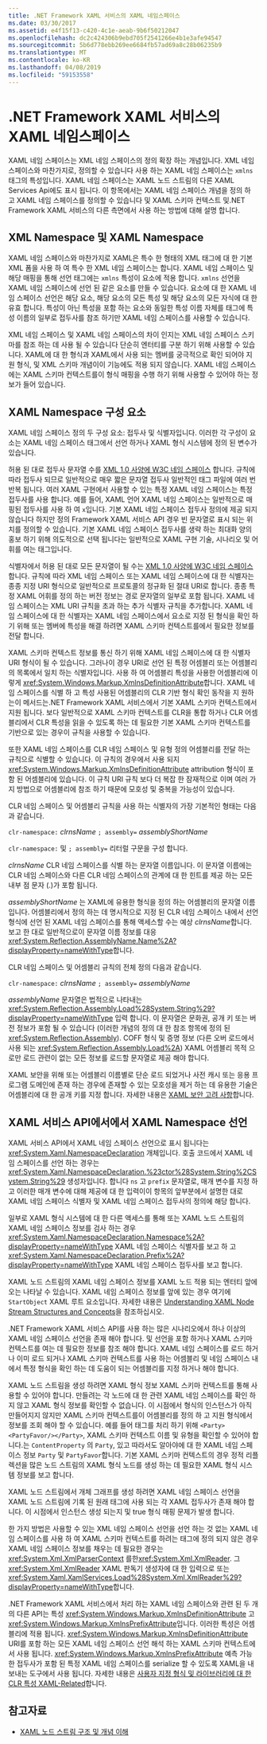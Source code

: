 ```yaml
---
title: .NET Framework XAML 서비스의 XAML 네임스페이스
ms.date: 03/30/2017
ms.assetid: e4f15f13-c420-4c1e-aeab-9b6f50212047
ms.openlocfilehash: dc2c424306b9ebd705f2541266e4b1e3afe94547
ms.sourcegitcommit: 5b6d778ebb269ee6684fb57ad69a8c28b06235b9
ms.translationtype: MT
ms.contentlocale: ko-KR
ms.lasthandoff: 04/08/2019
ms.locfileid: "59153558"
---
```

# <a name="xaml-namespaces-for-net-framework-xaml-services"></a>.NET Framework XAML 서비스의 XAML 네임스페이스
XAML 네임 스페이스는 XML 네임 스페이스의 정의 확장 하는 개념입니다. XML 네임 스페이스와 마찬가지로, 정의할 수 있습니다 사용 하는 XAML 네임 스페이스는 `xmlns` 태그의 특성입니다. XAML 네임 스페이스는 XAML 노드 스트림의 다른 XAML Services Api에도 표시 됩니다. 이 항목에서는 XAML 네임 스페이스 개념을 정의 하 고 XAML 네임 스페이스를 정의할 수 있습니다 및 XAML 스키마 컨텍스트 및.NET Framework XAML 서비스의 다른 측면에서 사용 하는 방법에 대해 설명 합니다.  
  
## <a name="xml-namespace-and-xaml-namespace"></a>XML Namespace 및 XAML Namespace  
 XAML 네임 스페이스와 마찬가지로 XAML은 특수 한 형태의 XML 태그에 대 한 기본 XML 폼을 사용 하 여 특수 한 XML 네임 스페이스는 합니다. XAML 네임 스페이스 및 해당 매핑을 통해 선언 태그에는 `xmlns` 특성이 요소에 적용 합니다. `xmlns` 선언을 XAML 네임 스페이스에 선언 된 같은 요소를 만들 수 있습니다. 요소에 대 한 XAML 네임 스페이스 선언은 해당 요소, 해당 요소의 모든 특성 및 해당 요소의 모든 자식에 대 한 유효 합니다. 특성이 아닌 특성을 포함 하는 요소와 동일한 특성 이름 자체를 태그에 특성 이름의 일부로 접두사를 참조 하기만 XAML 네임 스페이스를 사용할 수 있습니다.  
  
 XML 네임 스페이스 및 XAML 네임 스페이스의 차이 인지는 XML 네임 스페이스 스키마를 참조 하는 데 사용 될 수 있습니다 단순히 엔터티를 구분 하기 위해 사용할 수 있습니다. XAML에 대 한 형식과 XAML에서 사용 되는 멤버를 궁극적으로 확인 되어야 지원 형식, 및 XML 스키마 개념이이 기능에도 적용 되지 않습니다. XAML 네임 스페이스에는 XAML 스키마 컨텍스트를이 형식 매핑을 수행 하기 위해 사용할 수 있어야 하는 정보가 들어 있습니다.  
  
## <a name="xaml-namespace-components"></a>XAML Namespace 구성 요소  
 XAML 네임 스페이스 정의 두 구성 요소: 접두사 및 식별자입니다. 이러한 각 구성이 요소는 XAML 네임 스페이스 태그에서 선언 하거나 XAML 형식 시스템에 정의 된 변수가 있습니다.  
  
 허용 된 대로 접두사 문자열 수를 [XML 1.0 사양에 W3C 네임 스페이스](https://go.microsoft.com/fwlink/?LinkID=161735) 합니다. 규칙에 따라 접두사 되므로 일반적으로 매우 짧은 문자열 접두사 일반적인 태그 파일에 여러 번 반복 됩니다. 여러 XAML 구현에서 사용할 수 있는 특정 XAML 네임 스페이스는 특정 접두사를 사용 합니다. 예를 들어, XAML 언어 XAML 네임 스페이스는 일반적으로 매핑된 접두사를 사용 하 여 `x`입니다. 기본 XAML 네임 스페이스 접두사 정의에 제공 되지 않습니다 하지만 정의 Framework XAML 서비스 API 경우 빈 문자열로 표시 되는 위치를 정의할 수 있습니다. 기본 XAML 네임 스페이스 접두사를 생략 하는 최대화 양의 홍보 하기 위해 의도적으로 선택 됩니다는 일반적으로 XAML 구현 기술, 시나리오 및 어휘를 여는 태그입니다.  
  
 식별자에서 허용 된 대로 모든 문자열이 될 수는 [XML 1.0 사양에 W3C 네임 스페이스](https://go.microsoft.com/fwlink/?LinkID=161735)합니다. 규칙에 따라 XML 네임 스페이스 또는 XAML 네임 스페이스에 대 한 식별자는 종종 지정 URI 형식으로 일반적으로 프로토콜의 정규화 된 절대 URI로 합니다. 종종 특정 XAML 어휘를 정의 하는 버전 정보는 경로 문자열의 일부로 포함 됩니다. XAML 네임 스페이스는 XML URI 규칙을 초과 하는 추가 식별자 규칙을 추가합니다. XAML 네임 스페이스에 대 한 식별자는 XAML 네임 스페이스에서 요소로 지정 된 형식을 확인 하기 위해 또는 멤버에 특성을 해결 하려면 XAML 스키마 컨텍스트를에서 필요한 정보를 전달 합니다.  
  
 XAML 스키마 컨텍스트 정보를 통신 하기 위해 XAML 네임 스페이스에 대 한 식별자 URI 형식이 될 수 있습니다. 그러나이 경우 URI로 선언 된 특정 어셈블리 또는 어셈블리의 목록에서 일치 하는 식별자입니다. 사용 하 여 어셈블리 특성을 사용한 어셈블리에 이렇게 <xref:System.Windows.Markup.XmlnsDefinitionAttribute>합니다. XAML 네임 스페이스를 식별 하 고 특성 사용된 어셈블리의 CLR 기반 형식 확인 동작을 지 원하는이 메서드는.NET Framework XAML 서비스에서 기본 XAML 스키마 컨텍스트에서 지원 됩니다. 보다 일반적으로 XAML 스키마 컨텍스트를 CLR을 통합 하거나 CLR 어셈블리에서 CLR 특성을 읽을 수 있도록 하는 데 필요한 기본 XAML 스키마 컨텍스트를 기반으로 있는 경우이 규칙을 사용할 수 있습니다.  
  
 또한 XAML 네임 스페이스를 CLR 네임 스페이스 및 유형 정의 어셈블리를 전달 하는 규칙으로 식별할 수 있습니다. 이 규칙의 경우에서 사용 되지 <xref:System.Windows.Markup.XmlnsDefinitionAttribute> attribution 형식이 포함 된 어셈블리에 있습니다. 이 규칙 URI 규칙 보다 더 복잡 한 잠재적으로 이며 여러 가지 방법으로 어셈블리에 참조 하기 때문에 모호성 및 중복을 가능성이 있습니다.  
  
 CLR 네임 스페이스 및 어셈블리 규칙을 사용 하는 식별자의 가장 기본적인 형태는 다음과 같습니다.  
  
 `clr-namespace:` *clrnsName* `; assembly=` *assemblyShortName*  
  
 `clr-namespace:` 및 `; assembly=` 리터럴 구문을 구성 합니다.  
  
 *clrnsName* CLR 네임 스페이스를 식별 하는 문자열 이름입니다. 이 문자열 이름에는 CLR 네임 스페이스와 다른 CLR 네임 스페이스의 관계에 대 한 힌트를 제공 하는 모든 내부 점 문자 (.)가 포함 됩니다.  
  
 *assemblyShortName* 는 XAML에 유용한 형식을 정의 하는 어셈블리의 문자열 이름입니다. 어셈블리에서 정의 하는 데 명시적으로 지정 된 CLR 네임 스페이스 내에서 선언 형식에 선언 된 XAML 네임 스페이스를 통해 액세스할 수는 예상 *clrnsName*합니다. 보고 한 대로 일반적으로이 문자열 이름 정보를 대응 <xref:System.Reflection.AssemblyName.Name%2A?displayProperty=nameWithType>합니다.  
  
 CLR 네임 스페이스 및 어셈블리 규칙의 전체 정의 다음과 같습니다.  
  
 `clr-namespace:` *clrnsName* `; assembly=` *assemblyName*  
  
 *assemblyName* 문자열은 법적으로 나타내는 <xref:System.Reflection.Assembly.Load%28System.String%29?displayProperty=nameWithType> 입력 합니다. 이 문자열은 문화권, 공개 키 또는 버전 정보가 포함 될 수 있습니다 (이러한 개념의 정의 대 한 참조 항목에 정의 된 <xref:System.Reflection.Assembly>). COFF 형식 및 증명 정보 (다른 오버 로드에서 사용 되는 <xref:System.Reflection.Assembly.Load%2A>) XAML 어셈블리 목적 으로만 로드 관련이 없는 모든 정보를 로드할 문자열로 제공 해야 합니다.  
  
 XAML 보안을 위해 또는 어셈블리 이름별로 단순 로드 되었거나 사전 캐시 또는 응용 프로그램 도메인에 존재 하는 경우에 존재할 수 있는 모호성을 제거 하는 데 유용한 기술은 어셈블리에 대 한 공개 키를 지정 합니다. 자세한 내용은 [XAML 보안 고려 사항](xaml-security-considerations.md)합니다.  
  
## <a name="xaml-namespace-declarations-in-the-xaml-services-api"></a>XAML 서비스 API에서에서 XAML Namespace 선언  
 XAML 서비스 API에서 XAML 네임 스페이스 선언으로 표시 됩니다는 <xref:System.Xaml.NamespaceDeclaration> 개체입니다. 호출 코드에서 XAML 네임 스페이스를 선언 하는 경우는 <xref:System.Xaml.NamespaceDeclaration.%23ctor%28System.String%2CSystem.String%29> 생성자입니다. 합니다 `ns` 고 `prefix` 문자열로, 매개 변수를 지정 하 고 이러한 매개 변수에 대해 제공에 대 한 입력이이 항목의 앞부분에서 설명한 대로 XAML 네임 스페이스 식별자 및 XAML 네임 스페이스 접두사의 정의에 해당 합니다.  
  
 일부로 XAML 형식 시스템에 대 한 다른 액세스를 통해 또는 XAML 노드 스트림의 XAML 네임 스페이스 정보를 검사 하는 경우 <xref:System.Xaml.NamespaceDeclaration.Namespace%2A?displayProperty=nameWithType> XAML 네임 스페이스 식별자를 보고 하 고 <xref:System.Xaml.NamespaceDeclaration.Prefix%2A?displayProperty=nameWithType> XAML 네임 스페이스 접두사를 보고 합니다.  
  
 XAML 노드 스트림의 XAML 네임 스페이스 정보를 XAML 노드 적용 되는 엔터티 앞에 오는 나타날 수 있습니다. XAML 네임 스페이스 정보를 앞에 있는 경우 여기에 `StartObject` XAML 루트 요소입니다. 자세한 내용은 [Understanding XAML Node Stream Structures and Concepts](understanding-xaml-node-stream-structures-and-concepts.md)을 참조하십시오.  
  
 .NET Framework XAML 서비스 API를 사용 하는 많은 시나리오에서 하나 이상의 XAML 네임 스페이스 선언을 존재 해야 합니다. 및 선언을 포함 하거나 XAML 스키마 컨텍스트를 여는 데 필요한 정보를 참조 해야 합니다. XAML 네임 스페이스를 로드 하거나 이미 로드 되거나 XAML 스키마 컨텍스트를 사용 하는 어셈블리 및 네임 스페이스 내에서 특정 형식을 확인 하는 데 도움이 되는 어셈블리를 지정 하거나 해야 합니다.  
  
 XAML 노드 스트림을 생성 하려면 XAML 형식 정보 XAML 스키마 컨텍스트를 통해 사용할 수 있어야 합니다. 만들려는 각 노드에 대 한 관련 XAML 네임 스페이스를 확인 하지 않고 XAML 형식 정보를 확인할 수 없습니다. 이 시점에서 형식의 인스턴스가 아직 만들어지지 않지만 XAML 스키마 컨텍스트를이 어셈블리를 정의 하 고 지원 형식에서 정보를 조회 해야 할 수 있습니다. 예를 들어 태그를 처리 하기 위해 `<Party><PartyFavor/></Party>`, XAML 스키마 컨텍스트 이름 및 유형을 확인할 수 있어야 합니다.는 `ContentProperty` 의 `Party`, 있고 따라서도 알아야에 대 한 XAML 네임 스페이스 정보 `Party` 및 `PartyFavor`합니다. 기본 XAML 스키마 컨텍스트의 경우 정적 리플렉션을 많은 노드 스트림의 XAML 형식 노드를 생성 하는 데 필요한 XAML 형식 시스템 정보를 보고 합니다.  
  
 XAML 노드 스트림에서 개체 그래프를 생성 하려면 XAML 네임 스페이스 선언을 XAML 노드 스트림에 기록 된 원래 태그에 사용 되는 각 XAML 접두사가 존재 해야 합니다. 이 시점에서 인스턴스 생성 되는지 및 true 형식 매핑 문제가 발생 합니다.  
  
 한 가지 방법은 사용할 수 있는 XML 네임 스페이스 선언을 선언 하는 것 없는 XAML 네임 스페이스를 사용 하 여 XAML 스키마 컨텍스트를 하려는 태그에 정의 되지 않은 경우 XAML 네임 스페이스 정보를 채우는 데 필요한 경우는 <xref:System.Xml.XmlParserContext> 를한<xref:System.Xml.XmlReader>. 그 <xref:System.Xml.XmlReader> XAML 판독기 생성자에 대 한 입력으로 또는 <xref:System.Xaml.XamlServices.Load%28System.Xml.XmlReader%29?displayProperty=nameWithType>합니다.  
  
 .NET Framework XAML 서비스에서 처리 하는 XAML 네임 스페이스와 관련 된 두 개의 다른 API는 특성 <xref:System.Windows.Markup.XmlnsDefinitionAttribute> 고 <xref:System.Windows.Markup.XmlnsPrefixAttribute>입니다. 이러한 특성은 어셈블리에 적용 됩니다. <xref:System.Windows.Markup.XmlnsDefinitionAttribute> URI를 포함 하는 모든 XAML 네임 스페이스 선언 해석 하는 XAML 스키마 컨텍스트에서 사용 됩니다. <xref:System.Windows.Markup.XmlnsPrefixAttribute> 예측 가능한 접두사가 포함 된 특정 XAML 네임 스페이스를 serialize 할 수 있도록 XAML을 내보내는 도구에서 사용 됩니다. 자세한 내용은 [사용자 지정 형식 및 라이브러리에 대 한 CLR 특성 XAML-Related](xaml-related-clr-attributes-for-custom-types-and-libraries.md)합니다.  
  
## <a name="see-also"></a>참고자료

- [XAML 노드 스트림 구조 및 개념 이해](understanding-xaml-node-stream-structures-and-concepts.md)
